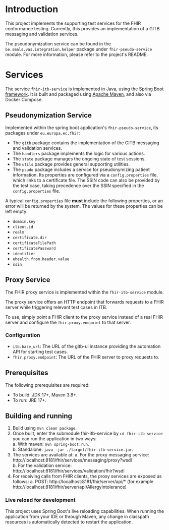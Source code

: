 # Introduction

This project implements the supporting test services for the FHIR conformance testing. Currently, this provides an
implementation of a GITB messaging and validation services.

The pseudonymization service can be found in the `be.smals.vas.integration.helper` package under `fhir-pseudo-service`
module. For more information, please refer to the project's README.

# Services

The service `fhir-itb-service` is implemented in Java, using
the [Spring Boot framework](https://spring.io/projects/spring-boot).
It is built and packaged using [Apache Maven](https://maven.apache.org/), and also via Docker Compose.

## Pseudonymization Service

Implemented within the spring boot application's `fhir-pseudo-service`, its packages under `eu.europa.ec.fhir`:

- The `gitb` package contains the implementation of the GITB messaging and validation services.
- The `handlers` package implements the logic for various actions.
- The `state` package manages the ongoing state of test sessions.
- The `utils` package provides general supporting utilities.
- The `psudo` package includes a service for pseudonymizing patient information. Its properties are configured via a
  `config.properties` file, which links to a certificate file. The SSIN code can also be provided by the test case,
  taking precedence over the SSIN specified in the `config.properties` file.

A typical `config.properties` file **must** include the following properties, or an error will be returned by the
system. The values for these properties can be left empty:

- `domain.key`
- `client.id`
- `realm`
- `certificate.dir`
- `certificateFilePath`
- `certificatePassword`
- `identifier`
- `ehealth.from.header.value`
- `ssin`

## Proxy Service

The FHIR proxy service is implemented within the `fhir-itb-service` module.

The proxy service offers an HTTP endpoint that forwards requests to a FHIR server while triggering relevant test
cases in ITB.

To use, simply point a FHIR client to the proxy service instead of a real FHIR server and configure the
`fhir.proxy.endpoint` to that server.

### Configuration

- `itb.base_url`: The URL of the gitb-ui instance providing the automation API for starting test cases.
- `fhir.proxy.endpoint`: The URL of the FHIR server to proxy requests to.

## Prerequisites

The following prerequisites are required:

* To build: JDK 17+, Maven 3.8+.
* To run: JRE 17+.

## Building and running

1. Build using `mvn clean package`.
2. Once built, enter the submodule fhir-itb-service by `cd fhir-itb-service` you can run the application in two ways:\
   a. With maven: `mvn spring-boot:run`.  
   b. Standalone: `java -jar ./target/fhir-itb-service.jar`.
3. The services are available at:
   a. For the proxy messaging service: http://localhost:8181/fhir/services/messaging/proxy?wsdl  
   b. For the validation service: http://localhost:8181/fhir/services/validation/fhir?wsdl
4. For receiving calls from FHIR clients, the proxy services are exposed as follows:
   a. POST: http://localhost:8181/fhir/server/api/* (for
   example http://localhost:8181/fhir/server/api/AllergyIntolerance)

### Live reload for development

This project uses Spring Boot's live reloading capabilities. When running the application from your IDE or through
Maven, any change in classpath resources is automatically detected to restart the application.
